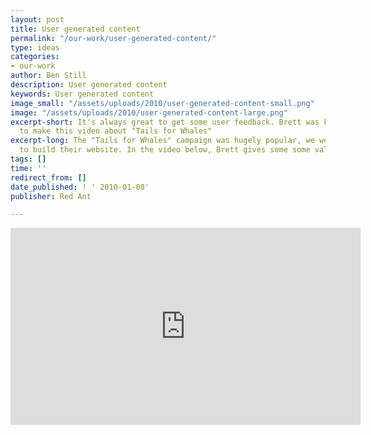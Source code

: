 ```yaml
---
layout: post
title: User generated content
permalink: "/our-work/user-generated-content/"
type: ideas
categories:
- our-work
author: Ben Still
description: User generated content
keywords: User generated content
image_small: "/assets/uploads/2010/user-generated-content-small.png"
image: "/assets/uploads/2010/user-generated-content-large.png"
excerpt-short: It's always great to get some user feedback. Brett was kind enough
  to make this video about "Tails for Whales"
excerpt-long: The "Tails for Whales" campaign was hugely popular, we were lucky enough
  to build their website. In the video below, Brett gives some some valuable feedback.
tags: []
time: ''
redirect_from: []
date_published: ! ' 2010-01-08'
publisher: Red Ant

---
```

<iframe width="560" height="315" src="https://www.youtube.com/embed/ORpz3K-iVx4?rel=0" frameborder="0" allow="autoplay; encrypted-media" allowfullscreen layout="responsive"></iframe>